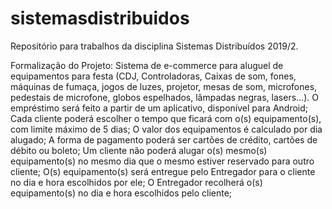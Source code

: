 # sistemasdistribuidos
Repositório para trabalhos da disciplina Sistemas Distribuídos 2019/2.

Formalização do Projeto:
  Sistema de e-commerce para aluguel de equipamentos para festa (CDJ, Controladoras, Caixas de som, fones, máquinas de fumaça, jogos de luzes, projetor, mesas de som, microfones, pedestais de microfone, globos espelhados, lâmpadas negras, lasers...). O empréstimo será feito a partir de um aplicativo, disponível para Android; Cada cliente poderá escolher o tempo que ficará com o(s) equipamento(s), com limite máximo de 5 dias; O valor dos equipamentos é calculado por dia alugado; A forma de pagamento poderá ser cartões de crédito, cartões de débito ou boleto; Um cliente não poderá alugar o(s) mesmo(s) equipamento(s) no mesmo dia que o mesmo  estiver reservado para outro cliente; O(s) equipamento(s) será entregue pelo Entregador para o cliente no dia e hora escolhidos por ele; O Entregador recolherá o(s) equipamento(s) no dia e hora escolhidos pelo cliente; 
